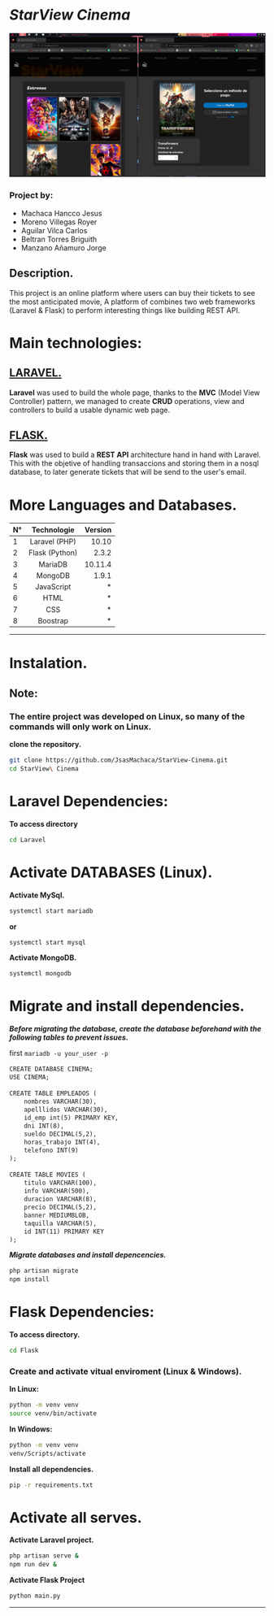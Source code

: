 # *StarView Cinema*

![preview](images/image.png)

### Project by:
* Machaca Hancco Jesus
* Moreno Villegas Royer
* Aguilar Vilca Carlos
* Beltran Torres Briguith
* Manzano Añamuro Jorge
  
## Description.
This project is an online platform where users can buy their tickets to see the most anticipated movie, A platform of combines two web frameworks (Laravel & Flask) to perform interesting things like building REST API.

# Main technologies:

## [LARAVEL.](https://laravel.com/)
**Laravel** was used to build the whole page, thanks to the **MVC** (Model View Controller) pattern, we managed to create **CRUD** operations, view and controllers to build a usable dynamic web page.

## [FLASK.](https://flask.palletsprojects.com/en/2.3.x/)
**Flask** was used to build a **REST API** architecture hand in hand with Laravel. This with the objetive of handling transaccions and storing them in a nosql database, to later generate tickets that will be send to the user's email.


#  More Languages and Databases.

| **N°**       | **Technologie** | **Version** |
|--------------|:---------------:|------------:|
| 1            | Laravel (PHP)   | 10.10       |
| 2            | Flask (Python)  | 2.3.2       |
| 3            | MariaDB         | 10.11.4     |
| 4            | MongoDB         | 1.9.1       |
| 5            | JavaScript      | *           |
| 6            | HTML            | *           |
| 7            | CSS             | *           |
| 8            | Boostrap        | *           |

---

# Instalation.
## Note:
### The entire project was developed on Linux, so many of the commands will only work on Linux.

**clone the repository.**

```bash
git clone https://github.com/JsasMachaca/StarView-Cinema.git
cd StarView\ Cinema
```

# Laravel Dependencies:
**To access directory**
```bash
cd Laravel
```
# Activate DATABASES (Linux).

**Activate MySql.**
```bash
systemctl start mariadb
```
**or**
```bash
systemctl start mysql
```

**Activate MongoDB.**
```bash
systemctl mongodb
```

# Migrate and install dependencies.
***Before migrating the database, create the database beforehand with the following tables to prevent issues.***

first `mariadb -u your_user -p`

```mariadb
CREATE DATABASE CINEMA;
USE CINEMA;

CREATE TABLE EMPLEADOS (
	nombres VARCHAR(30),
	apelllidos VARCHAR(30),
	id_emp int(5) PRIMARY KEY,
	dni INT(8),
	sueldo DECIMAL(5,2),
	horas_trabajo INT(4),
	telefono INT(9)
);

CREATE TABLE MOVIES (
	titulo VARCHAR(100),
	info VARCHAR(500),
	duracion VARCHAR(8),
	precio DECIMAL(5,2),
	banner MEDIUMBLOB,
	taquilla VARCHAR(5),
	id INT(11) PRIMARY KEY
);
```

***Migrate databases and install depencencies.***

```bash
php artisan migrate
npm install
```

# Flask Dependencies:
**To access directory.**
```bash
cd Flask
```

### Create and activate vitual enviroment (Linux & Windows).
**In Linux:**
```bash
python -m venv venv
source venv/bin/activate
```

**In Windows:**
```bash
python -m venv venv
venv/Scripts/activate
```

**Install all dependencies.**
```bash
pip -r requirements.txt
```
# Activate all serves.

**Activate Laravel project.**
```bash
php artisan serve &
npm run dev &
```
**Activate Flask Project**
```bash
python main.py
```
---
